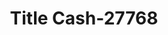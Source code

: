 ---
f_zip-code: 63801
f_state-code: MO
title: Title Cash-27768
f_phone: 573-481-1144
f_city-only: Sikeston
f_address: 903 S Main Street Sikeston
f_location-unique-id: '27768'
slug: title-cash-27768
updated-on: '2024-05-30T13:46:58.046Z'
created-on: '2024-05-30T13:36:59.803Z'
published-on: '2024-05-30T13:54:32.469Z'
f_city-state: cms/city/sikeston-mo.md
f_company: cms/company/title-cash.md
f_state: cms/state/missouri.md
layout: '[payday-loan].html'
tags: payday-loan
---